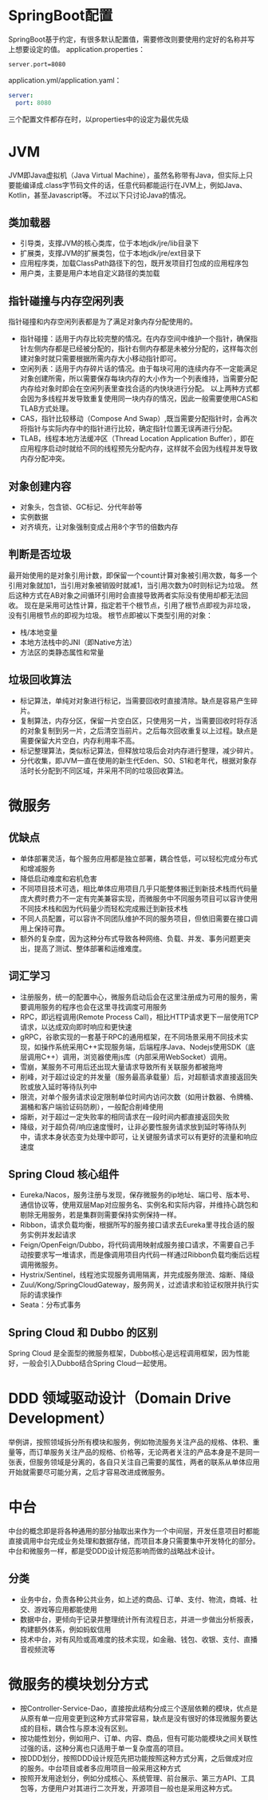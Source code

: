 # SpringBoot配置

SpringBoot基于约定，有很多默认配置值，需要修改则要使用约定好的名称并写上想要设定的值。
application.properties：

```properties
server.port=8080
```

application.yml/application.yaml：

```yaml
server:
  port: 8080
```

三个配置文件都存在时，以properties中的设定为最优先级

# JVM

JVM即Java虚拟机（Java Virtual Machine），虽然名称带有Java，但实际上只要能编译成.class字节码文件的话，任意代码都能运行在JVM上，例如Java、Kotlin，甚至Javascript等。
不过以下只讨论Java的情况。

## 类加载器

* 引导类，支撑JVM的核心类库，位于本地jdk/jre/lib目录下
* 扩展类，支撑JVM的扩展类包，位于本地jdk/jre/ext目录下
* 应用程序类，加载ClassPath路径下的包，既开发项目打包成的应用程序包
* 用户类，主要是用户本地自定义路径的类加载

## 指针碰撞与内存空闲列表

指针碰撞和内存空闲列表都是为了满足对象内存分配使用的。

* 指针碰撞：适用于内存比较完整的情况。在内存空间中维护一个指针，确保指针左侧内存都是已经被分配的，指针右侧内存都是未被分分配的，这样每次创建对象时就只需要根据所需内存大小移动指针即可。
* 空闲列表：适用于内存碎片话的情况。由于每块可用的连续内存不一定能满足对象创建所需，所以需要保存每块内存的大小作为一个列表维持，当需要分配内存给对象时即会在空闲列表里查找合适的内快块进行分配。
  以上两种方式都会因为多线程并发导致重复使用同一块内存的情况，因此一般需要使用CAS和TLAB方式处理。
* CAS，指针比较移动（Compose And Swap）,既当需要分配指针时，会再次将指针与实际内存中的指针进行比较，确定指针位置无误再进行分配。
* TLAB，线程本地方法缓冲区（Thread Location Application Buffer），即在应用程序启动时就给不同的线程预先分配内存，这样就不会因为线程并发导致内存分配冲突。

## 对象创建内容

* 对象头，包含锁、GC标记、分代年龄等
* 实例数据
* 对齐填充，让对象强制变成占用8个字节的倍数内存

## 判断是否垃圾

最开始使用的是对象引用计数，即保留一个count计算对象被引用次数，每多一个引用对象就加1，当引用对象被销毁时就减1，当引用次数为0时则标记为垃圾。
然后这种方式在AB对象之间循环引用时会直接导致两者实际没有使用却都无法回收。
现在是采用可达性计算，指定若干个根节点，引用了根节点即视为非垃圾，没有引用根节点的即视为垃圾。
根节点即被以下类型引用的对象：

* 栈/本地变量
* 本地方法栈中的JNI（即Native方法）
* 方法区的类静态属性和常量

## 垃圾回收算法

* 标记算法，单纯对对象进行标记，当需要回收时直接清除。缺点是容易产生碎片。
* 复制算法，内存分区，保留一片空白区，只使用另一片，当需要回收时将存活的对象复制到另一片，之后清空当前片。之后每次回收重复以上过程。缺点是需要保留大片空白，内存利用率不高。
* 标记整理算法，类似标记算法，但释放垃圾后会对内存进行整理，减少碎片。
* 分代收集，即JVM一直在使用的新生代Eden、S0、S1和老年代，根据对象存活时长分配到不同区域，并采用不同的垃圾回收算法。

# 微服务

## 优缺点

* 单体部署灵活，每个服务应用都是独立部署，耦合性低，可以轻松完成分布式和增减服务
* 降低启动难度和宕机危害
* 不同项目技术可选，相比单体应用项目几乎只能整体搬迁到新技术栈而代码量庞大费时费力不一定有完美兼容实现，而微服务中不同服务项目可以容许使用不同技术栈和因为代码量少而轻松完成搬迁到新技术栈
* 不同人员配置，可以容许不同团队维护不同的服务项目，但依旧需要在接口调用上保持可靠。
* 额外的复杂度，因为这种分布式导致各种网络、负载、并发、事务问题更突出，提高了测试、整体部署和运维难度。

## 词汇学习

* 注册服务，统一的配置中心，微服务启动后会在这里注册成为可用的服务，需要调用服务的程序也会在这里寻找调度可用服务
* RPC，即远程调用(Remote Process Call)，相比HTTP请求更下一层使用TCP请求，以达成双向即时响应和更快速
* gRPC，谷歌实现的一套基于RPC的通用框架，在不同场景采用不同技术实现，如操作系统采用C++实现服务端，后端程序Java、Nodejs使用SDK（底层调用C++）调用，浏览器使用js库（内部采用WebSocket）调用。
* 雪崩，某服务不可用后还出现大量请求导致所有关联服务都被拖垮
* 削峰，对于超过设定的并发量（服务最高承载量）后，对超额请求直接返回失败或放入延时等待队列中
* 限流，对单个服务请求设定限制单位时间内访问次数（如用计数器、令牌桶、漏桶和客户端验证码防刷），一般配合削峰使用
* 熔断，对于超过一定失败率的相同请求在一段时间内都直接返回失败
* 降级，对于超负荷/响应速度慢时，让非必要性服务请求放到延时等待队列中，请求本身状态变为处理中即可，让关键服务请求可以有更好的流量和响应速度

## Spring Cloud 核心组件

* Eureka/Nacos，服务注册与发现，保存微服务的ip地址、端口号、版本号、通信协议等，使用双层Map对应服务名、实例名和实际内容，并维持心跳包和剔除无用服务，若是集群则需要保持实例保持一样。
* Ribbon，请求负载均衡，根据所写的服务接口请求去Eureka里寻找合适的服务实例并发起请求
* Feign/OpenFeign/Dubbo，将代码调用映射成服务接口请求，不需要自己手动按要求写一堆请求，而是像调用项目内代码一样通过Ribbon负载均衡后远程调用微服务。
* Hystrix/Sentinel，线程池实现服务调用隔离，并完成服务限流、熔断、降级
* Zuul/Kong/SpringCloudGateway，服务网关，过滤请求和验证权限并执行实际的请求操作
* Seata：分布式事务

## Spring Cloud 和 Dubbo 的区别

Spring Cloud 是全面型的微服务框架，Dubbo核心是远程调用框架，因为性能好，一般会引入Dubbo结合Spring Cloud一起使用。

# DDD 领域驱动设计（Domain Drive Development）

举例讲，按照领域拆分所有模块和服务，例如物流服务关注产品的规格、体积、重量等，而订单服务关注产品的规格、价格等，无论两者关注的产品本身是不是同一张表，但服务领域是分离的，各自只关注自己需要的属性，两者的联系从单体应用开始就需要尽可能分离，之后才容易改进成微服务。

# 中台

中台的概念即是将各种通用的部分抽取出来作为一个中间层，开发任意项目时都能直接调用中台完成业务处理和数据存储，而项目本身只需要集中开发特化的部分。
中台和微服务一样，都是受DDD设计规范影响而做的战略战术设计。

## 分类

* 业务中台，负责各种公共业务，如上述的商品、订单、支付、物流，商城、社交、游戏等应用都能使用
* 数据中台，更倾向于记录并整理统计所有流程日志，并进一步做出分析报表，构建额外体系，例如蚂蚁信用
* 技术中台，对有风险或高难度的技术实现，如金融、钱包、收银、支付、直播音视频流等

# 微服务的模块划分方式

* 按Controller-Service-Dao，直接按此结构分成三个逐层依赖的模块，优点是从原有单一应用变更到这种方式非常容易，缺点是没有很好的体现微服务要达成的目标，耦合性与原本没有区别。
* 按功能性划分，例如用户、订单、内容、商品，但有可能功能模块之间关联性过强的话，这种分离也只适用于单一复杂度高的项目。
* 按DDD划分，按照DDD设计规范先把功能按照这种方式分离，之后做成对应的服务。中台项目或者多应用项目一般采用这种方式
* 按照开发用途划分，例如分成核心、系统管理、前台展示、第三方API、工具包等，方便用户对其进行二次开发，开源项目一般也是采用这种方式。